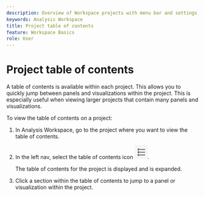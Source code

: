 ```yaml
---
description: Overview of Workspace projects with menu bar and settings
keywords: Analysis Workspace
title: Project table of contents
feature: Workspace Basics
role: User
---
```

# Project table of contents

A table of contents is available within each project. This allows you to quickly jump between panels and visualizations within the project. This is especially useful when viewing larger projects that contain many panels and visualizations.

To view the table of contents on a project:

1. In Analysis Workspace, go to the project where you want to view the table of contents.

1. In the left nav, select the table of contents icon ![toc icon](assets/toc-icon.png). 

   The table of contents for the project is displayed and is expanded.

1. Click a section within the table of contents to jump to a panel or visualization within the project. 
